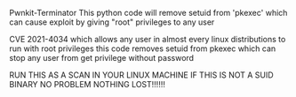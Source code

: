 Pwnkit-Terminator
This python code will remove setuid from 'pkexec' which can cause exploit by giving "root" privileges to any user

CVE 2021-4034
which allows any user in almost every linux distributions to run with root privileges this code removes setuid from pkexec which can stop any user from get privilege without password

RUN THIS AS A SCAN IN YOUR LINUX MACHINE IF THIS IS NOT A SUID BINARY NO PROBLEM NOTHING LOST!!!!!!
